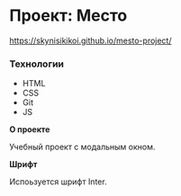# Проект: Место
https://skynisikikoi.github.io/mesto-project/

### Технологии

- HTML
- CSS
- Git
- JS

**О проекте**

Учебный проект с модальным окном.

**Шрифт**

Испоьзуется шрифт Inter.
